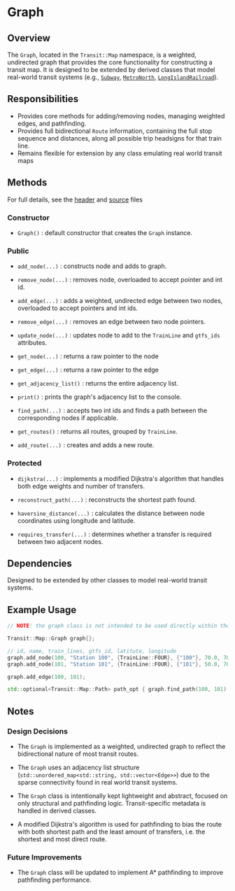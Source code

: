 # Graph

## Overview

The `Graph`, located in the `Transit::Map` namespace, is a weighted, undirected graph that provides the core functionality for constructing a transit map. It is designed to be extended by derived classes that model real-world transit systems (e.g., [`Subway`](/docs/map/subway.md), [`MetroNorth`](/docs/map/metro_north.md), [`LongIslandRailroad`](/docs/map/lirr.md)).

## Responsibilities

- Provides core methods for adding/removing nodes, managing weighted edges, and pathfinding.
- Provides full bidirectional `Route` information, containing the full stop sequence and distances, along all possible trip headsigns for that train line.
- Remains flexible for extension by any class emulating real world transit maps

## Methods

For full details, see the [header](/include/map/graph.h) and [source](/src/map/graph.cpp) files

### Constructor

- `Graph()` : default constructor that creates the `Graph` instance.

### Public

- `add_node(...)` : constructs node and adds to graph.

- `remove_node(...)` : removes node, overloaded to accept pointer and int id.

- `add_edge(...)` : adds a weighted, undirected edge between two nodes, overloaded to accept pointers and int ids.

- `remove_edge(...)` : removes an edge between two node pointers.

- `update_node(...)` : updates node to add to the `TrainLine` and `gtfs_ids` attributes.
  
- `get_node(...)` : returns a raw pointer to the node

- `get_edge(...)` : returns a raw pointer to the edge

- `get_adjacency_list()` : returns the entire adjacency list.

- `print()` : prints the graph's adjacency list to the console.

- `find_path(...)` : accepts two int ids and finds a path between the corresponding nodes if applicable.

- `get_routes()` : returns all routes, grouped by `TrainLine`.

- `add_route(...)` : creates and adds a new route.


### Protected

- `dijkstra(...)` : implements a modified Dijkstra's algorithm that handles both edge weights and number of transfers.

- `reconstruct_path(...)` : reconstructs the shortest path found.

- `haversine_distance(...)` : calculates the distance between node coordinates using longitude and latitude.

- `requires_transfer(...)` : determines whether a transfer is required between two adjacent nodes.

## Dependencies

Designed to be extended by other classes to model real-world transit systems.

## Example Usage
```cpp
// NOTE: the graph class is not intended to be used directly within the simulation

Transit::Map::Graph graph{};

// id, name, train_lines, gtfs_id, latitute, longitude
graph.add_node(100, "Station 100", {TrainLine::FOUR}, {"100"}, 70.0, 70.0);
graph.add_node(101, "Station 101", {TrainLine::FOUR}, {"101"}, 50.0, 70.0);

graph.add_edge(100, 101);

std::optional<Transit::Map::Path> path_opt { graph.find_path(100, 101) };
```

## Notes

### Design Decisions
- The `Graph` is implemented as a weighted, undirected graph to reflect the bidirectional nature of most transit routes.

- The `Graph` uses an adjacency list structure (`std::unordered_map<std::string, std::vector<Edge>>`) due to the sparse connectivity found in real world transit systems.

- The `Graph` class is intentionally kept lightweight and abstract, focused on only structural and pathfinding logic. Transit-specific metadata is handled in derived classes.

- A modified Dijkstra's algorithm is used for pathfinding to bias the route with both shortest path and the least amount of  transfers, i.e. the shortest and most direct route.

### Future Improvements

- The `Graph` class will be updated to implement A* pathfinding to improve pathfinding performance.
